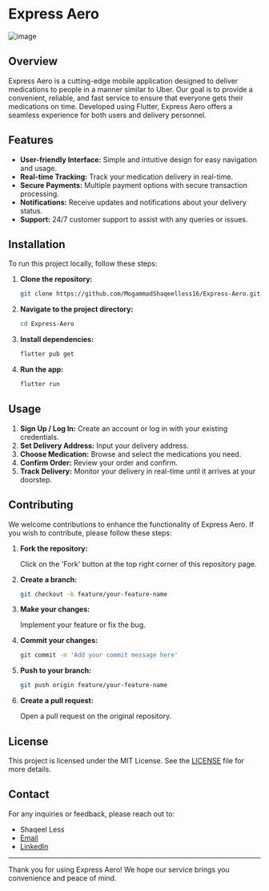 # Express Aero

![image](https://github.com/MogammadShaqeelless16/Express-Aero/assets/54390756/a57a393f-4262-4295-9b4a-70094a6c3b95)

## Overview

Express Aero is a cutting-edge mobile application designed to deliver medications to people in a manner similar to Uber. Our goal is to provide a convenient, reliable, and fast service to ensure that everyone gets their medications on time. Developed using Flutter, Express Aero offers a seamless experience for both users and delivery personnel.

## Features

- **User-friendly Interface:** Simple and intuitive design for easy navigation and usage.
- **Real-time Tracking:** Track your medication delivery in real-time.
- **Secure Payments:** Multiple payment options with secure transaction processing.
- **Notifications:** Receive updates and notifications about your delivery status.
- **Support:** 24/7 customer support to assist with any queries or issues.

## Installation

To run this project locally, follow these steps:

1. **Clone the repository:**

    ```bash
    git clone https://github.com/MogammadShaqeelless16/Express-Aero.git
    ```

2. **Navigate to the project directory:**

    ```bash
    cd Express-Aero
    ```

3. **Install dependencies:**

    ```bash
    flutter pub get
    ```

4. **Run the app:**

    ```bash
    flutter run
    ```

## Usage

1. **Sign Up / Log In:** Create an account or log in with your existing credentials.
2. **Set Delivery Address:** Input your delivery address.
3. **Choose Medication:** Browse and select the medications you need.
4. **Confirm Order:** Review your order and confirm.
5. **Track Delivery:** Monitor your delivery in real-time until it arrives at your doorstep.

## Contributing

We welcome contributions to enhance the functionality of Express Aero. If you wish to contribute, please follow these steps:

1. **Fork the repository:**

    Click on the 'Fork' button at the top right corner of this repository page.

2. **Create a branch:**

    ```bash
    git checkout -b feature/your-feature-name
    ```

3. **Make your changes:**

    Implement your feature or fix the bug.

4. **Commit your changes:**

    ```bash
    git commit -m 'Add your commit message here'
    ```

5. **Push to your branch:**

    ```bash
    git push origin feature/your-feature-name
    ```

6. **Create a pull request:**

    Open a pull request on the original repository.

## License

This project is licensed under the MIT License. See the [LICENSE](LICENSE) file for more details.

## Contact

For any inquiries or feedback, please reach out to:

- Shaqeel Less
- [Email](mailto:shaqeelless4@gmail.com)
- [LinkedIn]([https://www.linkedin.com/in/your-profile](https://www.linkedin.com/in/shaqeel-less-11979a186/))

---

Thank you for using Express Aero! We hope our service brings you convenience and peace of mind.

